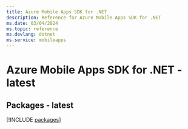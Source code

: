 ```yaml
---
title: Azure Mobile Apps SDK for .NET
description: Reference for Azure Mobile Apps SDK for .NET
ms.date: 03/04/2024
ms.topic: reference
ms.devlang: dotnet
ms.service: mobileapps
---
```

# Azure Mobile Apps SDK for .NET - latest
## Packages - latest
[!INCLUDE [packages](mobile-apps-index.md)]